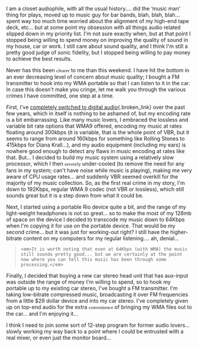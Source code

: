 I am a closet audiophile, with all the usual history.... did the &#8216;music man' thing for plays, moved up to music guy for bar bands, blah, blah, blah... spent way too much time worried about the alignment of my high-end tape deck, etc... but at some point my obsession with all things audio related slipped down in my priority list. I'm not sure exactly when, but at that point I stopped being willing to spend money on improving the quality of sound in my house, car or work. I still care about sound quality, and I think I'm still a pretty good judge of sonic fidelity, but I stopped being willing to pay money to achieve the best results.

Never has this been <span style="FONT-SIZE: 10pt; FONT-FAMILY: Verdana; mso-fareast-font-family: 'Times New Roman'; mso-bidi-font-family: 'Times New Roman'; mso-ansi-language: EN-US; mso-fareast-language: EN-US; mso-bidi-language: AR-SA">clearer </span>to me than this weekend. I have hit the bottom in an ever decreasing level of concern about music quality; I bought a FM transmitter to hook into my WMA portable so that I can listen to it in the car. In case this doesn't make you cringe, let me walk you through the various crimes I have committed, one step at a time.

First, I've [completely switched to digital audio](http://www.duncanmackenzie.net/musicxp){.broken_link} over the past few years, which in itself is nothing to be ashamed of, but my encoding rate is a bit embarrassing. Like many music lovers, I embraced the lossless and variable bit rate options that WMA9 offered, encoding my music at rates floating around 300kbps (it is variable, that is the whole point of VBR, but it seems to range from around 160kbps for something like Rolling Stones to 415kbps for Diana Krall...), and my audio equipment (including my ears) is nowhere good enough to detect any flaws in music encoding at rates like that. But... I decided to build my music system using a relatively slow processor, which I then <span style="FONT-SIZE: 10pt; FONT-FAMILY: Verdana; mso-fareast-font-family: 'Times New Roman'; mso-bidi-font-family: 'Times New Roman'; mso-ansi-language: EN-US; mso-fareast-language: EN-US; mso-bidi-language: AR-SA">severely </span>under-cooled (to remove the need for any fans in my system; can't have noise while music is playing), making me very aware of CPU usage rates... and suddenly VBR seemed overkill for the majority of my music collection. So, as the first real crime in my story, I'm down to 192Kbps, regular WMA 9 codec (not VBR or lossless), which still sounds great but it is a step down from what it could be.

Next, I started using a portable Rio device quite a bit, and the range of my light-weight headphones is not so great... so to make the most of my 128mb of space on the device I decided to transcode my music down to 64Kbps when I'm copying it for use on the portable device. That would be my second crime... but it was just for working-out right? I still have the higher-bitrate content on my computers for my regular listening.... ah, denial...

<blockquote dir="ltr" style="MARGIN-RIGHT: 0px">
  
    <em>It is worth noting that even at 64Kbps (with WMA) the music still sounds pretty good... but we are certainly at the point now where you can tell this music has been through some processing.</em>
  
</blockquote>

Finally, I decided that buying a new car stereo head unit that has aux-input was outside the range of money I'm willing to spend, so to hook my portable up to my existing car stereo, I've bought a FM transmitter. I'm taking low-bitrate compressed music, broadcasting it over FM frequencies from a little $29 dollar device and into my car stereo. I've completely given up on top-end audio for the extra <span style="FONT-SIZE: 10pt; FONT-FAMILY: Verdana; mso-fareast-font-family: 'Times New Roman'; mso-bidi-font-family: 'Times New Roman'; mso-ansi-language: EN-US; mso-fareast-language: EN-US; mso-bidi-language: AR-SA">convenience </span>of bringing my WMA files out to the car... and I'm enjoying it...

I think I need to join some sort of 12-step program for former audio lovers... slowly working my way back to a point where I could be entrusted with a real mixer, or even just the monitor board...
